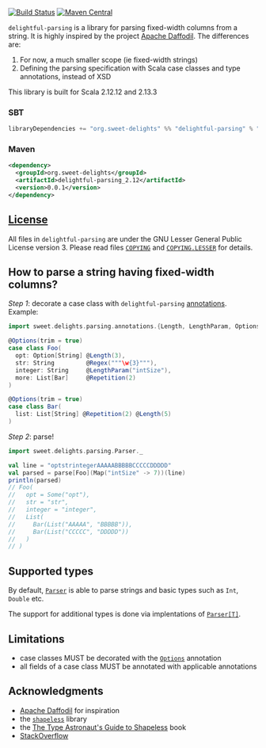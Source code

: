 [![Build Status](https://travis-ci.com/sweet-delights/delightful-parsing.svg?branch=master)](https://travis-ci.com/sweet-delights/delightful-parsing)
[![Maven Central](https://img.shields.io/maven-central/v/org.sweet-delights/delightful-parsing_2.13.svg)](https://maven-badges.herokuapp.com/maven-central/org.sweet-delights/delightful-parsing_2.13)

`delightful-parsing` is a library for parsing fixed-width columns from a string. It is highly inspired by the project
[Apache Daffodil](https://daffodil.apache.org/). The differences are:
1) For now, a much smaller scope (ie fixed-width strings)
2) Defining the parsing specification with Scala case classes and type annotations, instead of XSD

This library is built for Scala 2.12.12 and 2.13.3

### SBT
```scala
libraryDependencies += "org.sweet-delights" %% "delightful-parsing" % "0.0.1"
```

### Maven
```xml
<dependency>
  <groupId>org.sweet-delights</groupId>
  <artifactId>delightful-parsing_2.12</artifactId>
  <version>0.0.1</version>
</dependency>
```

## [License](LICENSE.md)

All files in `delightful-parsing` are under the GNU Lesser General Public License version 3.
Please read files [`COPYING`](COPYING) and [`COPYING.LESSER`](COPYING.LESSER) for details.

## How to parse a string having fixed-width columns?

*Step 1*: decorate a case class with `delightful-parsing` [annotations](src/main/scala/sweet/delights/parsing/annotations).
Example:
```scala
import sweet.delights.parsing.annotations.{Length, LengthParam, Options, Regex, Repetition}

@Options(trim = true)
case class Foo(
  opt: Option[String] @Length(3),
  str: String         @Regex("""\w{3}"""),
  integer: String     @LengthParam("intSize"),
  more: List[Bar]     @Repetition(2)
)

@Options(trim = true)
case class Bar(
  list: List[String] @Repetition(2) @Length(5)
)
```

*Step 2*: parse!
```scala
import sweet.delights.parsing.Parser._

val line = "optstrintegerAAAAABBBBBCCCCCDDDDD"
val parsed = parse[Foo](Map("intSize" -> 7))(line)
println(parsed)
// Foo(
//   opt = Some("opt"),
//   str = "str",
//   integer = "integer",
//   List(
//     Bar(List("AAAAA", "BBBBB")),
//     Bar(List("CCCCC", "DDDDD"))
//   )
// )
```

## Supported types

By default, [`Parser`](src/main/scala/sweet/delights/parsing/Parser.scala) is able to parse strings and basic types
such as `Int`, `Double` etc.

The support for additional types is done via implentations of [`Parser[T]`](src/main/scala/sweet/delights/parsing/Parser.scala).

## Limitations

- case classes MUST be decorated with the [`Options`](src/main/scala/sweet/delights/parsing/annotations/Options.scala) annotation
- all fields of a case class MUST be annotated with applicable annotations

## Acknowledgments

- [Apache Daffodil](https://daffodil.apache.org/) for inspiration
- the [`shapeless`](https://github.com/milessabin/shapeless) library
- the [The Type Astronaut's Guide to Shapeless](https://underscore.io/books/shapeless-guide/) book
- [StackOverflow](https://stackoverflow.com/questions/64688798/hlist-foldleft-with-tuple-as-zero)
